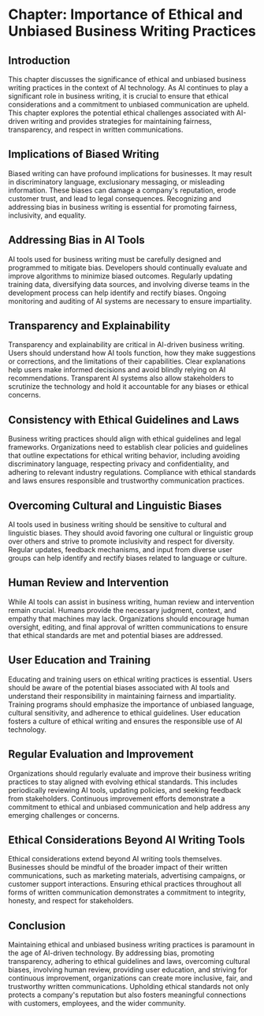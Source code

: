 Chapter: Importance of Ethical and Unbiased Business Writing Practices
======================================================================

Introduction
------------

This chapter discusses the significance of ethical and unbiased business writing practices in the context of AI technology. As AI continues to play a significant role in business writing, it is crucial to ensure that ethical considerations and a commitment to unbiased communication are upheld. This chapter explores the potential ethical challenges associated with AI-driven writing and provides strategies for maintaining fairness, transparency, and respect in written communications.

Implications of Biased Writing
------------------------------

Biased writing can have profound implications for businesses. It may result in discriminatory language, exclusionary messaging, or misleading information. These biases can damage a company's reputation, erode customer trust, and lead to legal consequences. Recognizing and addressing bias in business writing is essential for promoting fairness, inclusivity, and equality.

Addressing Bias in AI Tools
---------------------------

AI tools used for business writing must be carefully designed and programmed to mitigate bias. Developers should continually evaluate and improve algorithms to minimize biased outcomes. Regularly updating training data, diversifying data sources, and involving diverse teams in the development process can help identify and rectify biases. Ongoing monitoring and auditing of AI systems are necessary to ensure impartiality.

Transparency and Explainability
-------------------------------

Transparency and explainability are critical in AI-driven business writing. Users should understand how AI tools function, how they make suggestions or corrections, and the limitations of their capabilities. Clear explanations help users make informed decisions and avoid blindly relying on AI recommendations. Transparent AI systems also allow stakeholders to scrutinize the technology and hold it accountable for any biases or ethical concerns.

Consistency with Ethical Guidelines and Laws
--------------------------------------------

Business writing practices should align with ethical guidelines and legal frameworks. Organizations need to establish clear policies and guidelines that outline expectations for ethical writing behavior, including avoiding discriminatory language, respecting privacy and confidentiality, and adhering to relevant industry regulations. Compliance with ethical standards and laws ensures responsible and trustworthy communication practices.

Overcoming Cultural and Linguistic Biases
-----------------------------------------

AI tools used in business writing should be sensitive to cultural and linguistic biases. They should avoid favoring one cultural or linguistic group over others and strive to promote inclusivity and respect for diversity. Regular updates, feedback mechanisms, and input from diverse user groups can help identify and rectify biases related to language or culture.

Human Review and Intervention
-----------------------------

While AI tools can assist in business writing, human review and intervention remain crucial. Humans provide the necessary judgment, context, and empathy that machines may lack. Organizations should encourage human oversight, editing, and final approval of written communications to ensure that ethical standards are met and potential biases are addressed.

User Education and Training
---------------------------

Educating and training users on ethical writing practices is essential. Users should be aware of the potential biases associated with AI tools and understand their responsibility in maintaining fairness and impartiality. Training programs should emphasize the importance of unbiased language, cultural sensitivity, and adherence to ethical guidelines. User education fosters a culture of ethical writing and ensures the responsible use of AI technology.

Regular Evaluation and Improvement
----------------------------------

Organizations should regularly evaluate and improve their business writing practices to stay aligned with evolving ethical standards. This includes periodically reviewing AI tools, updating policies, and seeking feedback from stakeholders. Continuous improvement efforts demonstrate a commitment to ethical and unbiased communication and help address any emerging challenges or concerns.

Ethical Considerations Beyond AI Writing Tools
----------------------------------------------

Ethical considerations extend beyond AI writing tools themselves. Businesses should be mindful of the broader impact of their written communications, such as marketing materials, advertising campaigns, or customer support interactions. Ensuring ethical practices throughout all forms of written communication demonstrates a commitment to integrity, honesty, and respect for stakeholders.

Conclusion
----------

Maintaining ethical and unbiased business writing practices is paramount in the age of AI-driven technology. By addressing bias, promoting transparency, adhering to ethical guidelines and laws, overcoming cultural biases, involving human review, providing user education, and striving for continuous improvement, organizations can create more inclusive, fair, and trustworthy written communications. Upholding ethical standards not only protects a company's reputation but also fosters meaningful connections with customers, employees, and the wider community.
